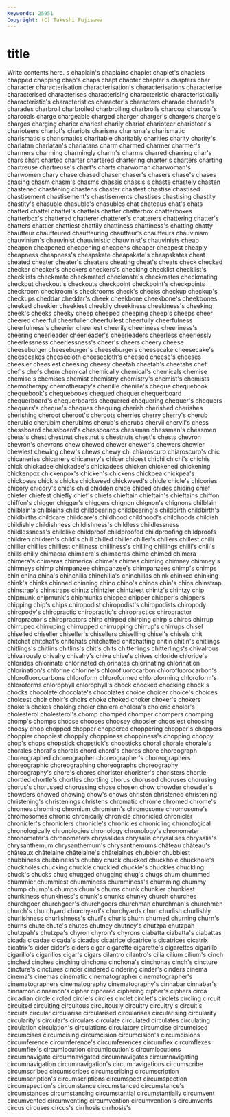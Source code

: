 ```yaml
---
Keywords: 25951 
Copyright: (C) Takeshi Fujisawa
---
```


# title

Write contents here.
s chaplain's chaplains chaplet
chaplet's chaplets chapped chapping chap's chaps chapt chapter chapter's chapters
char character characterisation characterisation's characterisations characterise characterised characterises characterising characteristic
characteristically characteristic's characteristics character's characters charade charade's charades charbroil charbroiled
charbroiling charbroils charcoal charcoal's charcoals charge chargeable charged charger charger's
chargers charge's charges charging charier chariest charily chariot charioteer charioteer's
charioteers chariot's chariots charisma charisma's charismatic charismatic's charismatics charitable charitably
charities charity charity's charlatan charlatan's charlatans charm charmed charmer charmer's
charmers charming charmingly charm's charms charred charring char's chars chart
charted charter chartered chartering charter's charters charting chartreuse chartreuse's chart's
charts charwoman charwoman's charwomen chary chase chased chaser chaser's chasers
chase's chases chasing chasm chasm's chasms chassis chassis's chaste chastely
chasten chastened chastening chastens chaster chastest chastise chastised chastisement chastisement's
chastisements chastises chastising chastity chastity's chasuble chasuble's chasubles chat chateaus
chat's chats chatted chattel chattel's chattels chatter chatterbox chatterboxes chatterbox's
chattered chatterer chatterer's chatterers chattering chatter's chatters chattier chattiest chattily
chattiness chattiness's chatting chatty chauffeur chauffeured chauffeuring chauffeur's chauffeurs chauvinism
chauvinism's chauvinist chauvinistic chauvinist's chauvinists cheap cheapen cheapened cheapening cheapens
cheaper cheapest cheaply cheapness cheapness's cheapskate cheapskate's cheapskates cheat cheated
cheater cheater's cheaters cheating cheat's cheats check checked checker checker's
checkers checkers's checking checklist checklist's checklists checkmate checkmated checkmate's checkmates
checkmating checkout checkout's checkouts checkpoint checkpoint's checkpoints checkroom checkroom's checkrooms
check's checks checkup checkup's checkups cheddar cheddar's cheek cheekbone cheekbone's
cheekbones cheeked cheekier cheekiest cheekily cheekiness cheekiness's cheeking cheek's cheeks
cheeky cheep cheeped cheeping cheep's cheeps cheer cheered cheerful cheerfuller
cheerfullest cheerfully cheerfulness cheerfulness's cheerier cheeriest cheerily cheeriness cheeriness's cheering
cheerleader cheerleader's cheerleaders cheerless cheerlessly cheerlessness cheerlessness's cheer's cheers cheery
cheese cheeseburger cheeseburger's cheeseburgers cheesecake cheesecake's cheesecakes cheesecloth cheesecloth's cheesed
cheese's cheeses cheesier cheesiest cheesing cheesy cheetah cheetah's cheetahs chef
chef's chefs chem chemical chemically chemical's chemicals chemise chemise's chemises
chemist chemistry chemistry's chemist's chemists chemotherapy chemotherapy's chenille chenille's cheque
chequebook chequebook's chequebooks chequed chequer chequerboard chequerboard's chequerboards chequered chequering
chequer's chequers chequers's cheque's cheques chequing cherish cherished cherishes cherishing
cheroot cheroot's cheroots cherries cherry cherry's cherub cherubic cherubim cherubims
cherub's cherubs chervil chervil's chess chessboard chessboard's chessboards chessman chessman's
chessmen chess's chest chestnut chestnut's chestnuts chest's chests chevron chevron's
chevrons chew chewed chewer chewer's chewers chewier chewiest chewing chew's
chews chewy chi chiaroscuro chiaroscuro's chic chicaneries chicanery chicanery's chicer
chicest chichi chichi's chichis chick chickadee chickadee's chickadees chicken chickened
chickening chickenpox chickenpox's chicken's chickens chickpea chickpea's chickpeas chick's chicks
chickweed chickweed's chicle chicle's chicories chicory chicory's chic's chid chidden
chide chided chides chiding chief chiefer chiefest chiefly chief's chiefs
chieftain chieftain's chieftains chiffon chiffon's chigger chigger's chiggers chignon chignon's
chignons chilblain chilblain's chilblains child childbearing childbearing's childbirth childbirth's childbirths
childcare childcare's childhood childhood's childhoods childish childishly childishness childishness's childless
childlessness childlessness's childlike childproof childproofed childproofing childproofs children children's child's
chill chilled chiller chiller's chillers chillest chilli chillier chillies chilliest
chilliness chilliness's chilling chillings chilli's chill's chills chilly chimaera chimaera's
chimaeras chime chimed chimera chimera's chimeras chimerical chime's chimes chiming
chimney chimney's chimneys chimp chimpanzee chimpanzee's chimpanzees chimp's chimps chin
china china's chinchilla chinchilla's chinchillas chink chinked chinking chink's chinks
chinned chinning chino chino's chinos chin's chins chinstrap chinstrap's chinstraps
chintz chintzier chintziest chintz's chintzy chip chipmunk chipmunk's chipmunks chipped
chipper chipper's chippers chipping chip's chips chiropodist chiropodist's chiropodists chiropody
chiropody's chiropractic chiropractic's chiropractics chiropractor chiropractor's chiropractors chirp chirped chirping
chirp's chirps chirrup chirruped chirruping chirrupped chirrupping chirrup's chirrups chisel
chiselled chiseller chiseller's chisellers chiselling chisel's chisels chit chitchat chitchat's
chitchats chitchatted chitchatting chitin chitin's chitlings chitlings's chitlins chitlins's chit's
chits chitterlings chitterlings's chivalrous chivalrously chivalry chivalry's chive chive's chives
chloride chloride's chlorides chlorinate chlorinated chlorinates chlorinating chlorination chlorination's chlorine
chlorine's chlorofluorocarbon chlorofluorocarbon's chlorofluorocarbons chloroform chloroformed chloroforming chloroform's chloroforms chlorophyll
chlorophyll's chock chocked chocking chock's chocks chocolate chocolate's chocolates choice
choicer choice's choices choicest choir choir's choirs choke choked choker
choker's chokers choke's chokes choking choler cholera cholera's choleric choler's
cholesterol cholesterol's chomp chomped chomper chompers chomping chomp's chomps choose
chooses choosey choosier choosiest choosing choosy chop chopped chopper choppered
choppering chopper's choppers choppier choppiest choppily choppiness choppiness's chopping choppy
chop's chops chopstick chopstick's chopsticks choral chorale chorale's chorales choral's
chorals chord chord's chords chore choreograph choreographed choreographer choreographer's choreographers
choreographic choreographing choreographs choreography choreography's chore's chores chorister chorister's choristers
chortle chortled chortle's chortles chortling chorus chorused choruses chorusing chorus's
chorussed chorussing chose chosen chow chowder chowder's chowders chowed chowing
chow's chows christen christened christening christening's christenings christens chromatic chrome
chromed chrome's chromes chroming chromium chromium's chromosome chromosome's chromosomes chronic
chronically chronicle chronicled chronicler chronicler's chroniclers chronicle's chronicles chronicling chronological
chronologically chronologies chronology chronology's chronometer chronometer's chronometers chrysalides chrysalis chrysalises
chrysalis's chrysanthemum chrysanthemum's chrysanthemums château château's châteaux châtelaine châtelaine's châtelaines
chubbier chubbiest chubbiness chubbiness's chubby chuck chucked chuckhole chuckhole's chuckholes
chucking chuckle chuckled chuckle's chuckles chuckling chuck's chucks chug chugged
chugging chug's chugs chum chummed chummier chummiest chumminess chumminess's chumming
chummy chump chump's chumps chum's chums chunk chunkier chunkiest chunkiness
chunkiness's chunk's chunks chunky church churches churchgoer churchgoer's churchgoers churchman
churchman's churchmen church's churchyard churchyard's churchyards churl churlish churlishly churlishness
churlishness's churl's churls churn churned churning churn's churns chute chute's
chutes chutney chutney's chutzpa chutzpah chutzpah's chutzpa's chyron chyron's chyrons
ciabatta ciabatta's ciabattas cicada cicadae cicada's cicadas cicatrice cicatrice's cicatrices
cicatrix cicatrix's cider cider's ciders cigar cigarette cigarette's cigarettes cigarillo
cigarillo's cigarillos cigar's cigars cilantro cilantro's cilia cilium cilium's cinch
cinched cinches cinching cinchona cinchona's cinchonas cinch's cincture cincture's cinctures
cinder cindered cindering cinder's cinders cinema cinema's cinemas cinematic cinematographer
cinematographer's cinematographers cinematography cinematography's cinnabar cinnabar's cinnamon cinnamon's cipher ciphered
ciphering cipher's ciphers circa circadian circle circled circle's circles circlet
circlet's circlets circling circuit circuited circuiting circuitous circuitously circuitry circuitry's
circuit's circuits circular circularise circularised circularises circularising circularity circularity's circular's
circulars circulate circulated circulates circulating circulation circulation's circulations circulatory circumcise
circumcised circumcises circumcising circumcision circumcision's circumcisions circumference circumference's circumferences circumflex
circumflexes circumflex's circumlocution circumlocution's circumlocutions circumnavigate circumnavigated circumnavigates circumnavigating circumnavigation
circumnavigation's circumnavigations circumscribe circumscribed circumscribes circumscribing circumscription circumscription's circumscriptions circumspect
circumspection circumspection's circumstance circumstanced circumstance's circumstances circumstancing circumstantial circumstantially circumvent
circumvented circumventing circumvention circumvention's circumvents circus circuses circus's cirrhosis cirrhosis's
